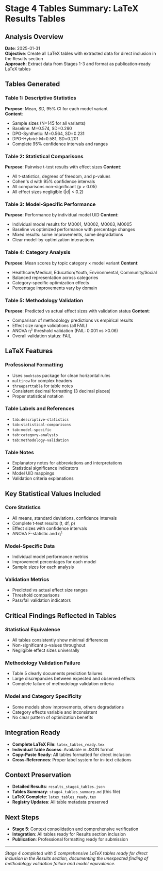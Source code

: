 # Stage 4 Tables Summary: LaTeX Results Tables

## Analysis Overview
**Date**: 2025-01-31  
**Objective**: Create all LaTeX tables with extracted data for direct inclusion in the Results section  
**Approach**: Extract data from Stages 1-3 and format as publication-ready LaTeX tables  

## Tables Generated

### Table 1: Descriptive Statistics
**Purpose**: Mean, SD, 95% CI for each model variant  
**Content**: 
- Sample sizes (N=145 for all variants)
- Baseline: M=0.574, SD=0.260
- DPO-Synthetic: M=0.564, SD=0.231  
- DPO-Hybrid: M=0.581, SD=0.201
- Complete 95% confidence intervals and ranges

### Table 2: Statistical Comparisons  
**Purpose**: Pairwise t-test results with effect sizes
**Content**:
- All t-statistics, degrees of freedom, and p-values
- Cohen's d with 95% confidence intervals
- All comparisons non-significant (p > 0.05)
- All effect sizes negligible (|d| < 0.2)

### Table 3: Model-Specific Performance
**Purpose**: Performance by individual model UID
**Content**:
- Individual model results for M0001, M0002, M0003, M0005
- Baseline vs optimized performance with percentage changes
- Mixed results: some improvements, some degradations
- Clear model-by-optimization interactions

### Table 4: Category Analysis
**Purpose**: Mean scores by topic category × model variant
**Content**:
- Healthcare/Medical, Education/Youth, Environmental, Community/Social
- Balanced representation across categories
- Category-specific optimization effects
- Percentage improvements vary by domain

### Table 5: Methodology Validation
**Purpose**: Predicted vs actual effect sizes with validation status
**Content**:
- Comparison of methodology predictions vs empirical results
- Effect size range validations (all FAIL)
- ANOVA η² threshold validation (FAIL: 0.001 vs >0.06)
- Overall validation status: FAIL

## LaTeX Features

### Professional Formatting
- Uses `booktabs` package for clean horizontal rules
- `multirow` for complex headers
- `threeparttable` for table notes
- Consistent decimal formatting (3 decimal places)
- Proper statistical notation

### Table Labels and References
- `tab:descriptive-statistics`
- `tab:statistical-comparisons`  
- `tab:model-specific`
- `tab:category-analysis`
- `tab:methodology-validation`

### Table Notes
- Explanatory notes for abbreviations and interpretations
- Statistical significance indicators
- Model UID mappings
- Validation criteria explanations

## Key Statistical Values Included

### Core Statistics
- All means, standard deviations, confidence intervals
- Complete t-test results (t, df, p)
- Effect sizes with confidence intervals
- ANOVA F-statistic and η²

### Model-Specific Data
- Individual model performance metrics
- Improvement percentages for each model
- Sample sizes for each analysis

### Validation Metrics
- Predicted vs actual effect size ranges
- Threshold comparisons
- Pass/fail validation indicators

## Critical Findings Reflected in Tables

### Statistical Equivalence
- All tables consistently show minimal differences
- Non-significant p-values throughout
- Negligible effect sizes universally

### Methodology Validation Failure
- Table 5 clearly documents prediction failures
- Large discrepancies between expected and observed effects
- Complete failure of methodology validation criteria

### Model and Category Specificity
- Some models show improvements, others degradations
- Category effects variable and inconsistent
- No clear pattern of optimization benefits

## Integration Ready
- **Complete LaTeX File**: `latex_tables_ready.tex`
- **Individual Table Access**: Available in JSON format
- **Copy-Paste Ready**: All tables formatted for direct inclusion
- **Cross-References**: Proper label system for in-text citations

## Context Preservation
- **Detailed Results**: `results_stage4_tables.json`
- **Tables Summary**: `stage4_tables_summary.md` (this file)
- **LaTeX Complete**: `latex_tables_ready.tex`
- **Registry Updates**: All table metadata preserved

## Next Steps
- **Stage 5**: Context consolidation and comprehensive verification
- **Integration**: All tables ready for Results section inclusion
- **Publication**: Professional formatting ready for submission

---
*Stage 4 completed with 5 comprehensive LaTeX tables ready for direct inclusion in the Results section, documenting the unexpected finding of methodology validation failure and model equivalence.*
